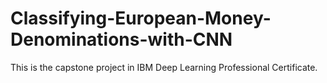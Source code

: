 # Classifying-European-Money-Denominations-with-CNN

This is the capstone project in IBM Deep Learning Professional Certificate.
